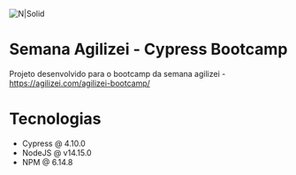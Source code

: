 ![N|Solid](https://www.cypress.io/static/33498b5f95008093f5f94467c61d20ab/59c46/cypress-logo.webp)

# Semana Agilizei - Cypress Bootcamp

Projeto desenvolvido para o bootcamp da semana agilizei - https://agilizei.com/agilizei-bootcamp/

# Tecnologias

  - Cypress @ 4.10.0
  - NodeJS @ v14.15.0
  - NPM @ 6.14.8


